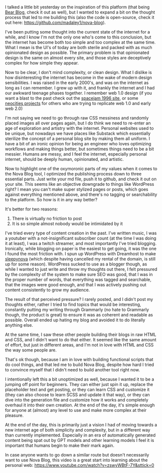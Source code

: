 I talked a little bit yesterday on the inspiration of this platform (that being [Bear Blog](https://bearblog.dev/), check it out as well), but I wanted to expand a bit on the thought process that led to me building this (also the code is open-source, check it out here: https://github.com/madaley1/nova-blog).

I've been putting some thought into the current state of the internet for a while, and I know I'm not the only one who's come to this conclusion, but the internet has become both too simple and too complex at the same time. What I mean is the UI's of today are both sterile and packed with as much opinionated design as possible. The primary problem is that opinionated design is the same on almost every site, and those styles are deceptively complex for how simple they appear. 

Now to be clear, I don't mind complexity, or clean design. What I dislike is how disinteresting the internet has become in the wake of modern design sensibilities. I was raised in the early 2000's, and was on the internet as long as I can remember. I grew up with it, and frankly the internet and I had our awkward teenage phases together. I remember web 1.0 design (if you want a blast to the past check out the [spacejam 1996 site](https://www.spacejam.com/1996/), or some [neocities projects](https://neocities.org/browse) for others who are trying to replicate web 1.0 and early web 2.0)

I'm not saying we need to go through raw CSS messiness and randomly placed images all over pages again, but I do think we need to re-enter an age of exploration and artistry with the internet. Personal websites used to be unique, but nowadays we have places like Substack which essentially sterilize the concept of a personal blog site by making them all uniform. I have a bit of an ironic opinion for being an engineer who loves optimizing workflows and making things better, but sometimes things need to be a bit messier. Humans are messy, and I feel the internet, especially personal internet, should be deeply human, opinionated, and artistic. 

Now to highlight one of the oxymoronic parts of my values when it comes to the Nova Blog tool, I optimized the publishing process down to three essential parts. Just write your md file, push it to github, and check it out on your site. This seems like an objective downgrade to things like WordPress right? I mean you can't make super stylized pages or posts, which goes against everything mentioned above, and there's no tagging or searchability to the platform. So how is it in any way better?

It's better for two reasons:
1. There is virtually no friction to post
2. It is so simple almost nobody would be intimidated by it

I've tried every type of content creation in the past. I've written music, I was a youtuber with a not-insignificant subscriber count (at the time I was doing it at least), I was a twitch streamer, and most importantly I've tried blogging. Ironically, while blogging on paper is the easiest to get going, it was the one I found the most friction with. I spun up WordPress with Dreamhost to make [sleepynova](https://sleepynova.blog/) (which despite having cancelled my rental of the domain, is still up for some reason). WordPress sucked to use as a blogger though, as while I wanted to just write and throw my thoughts out there, I felt pressured by the complexity of the system to make sure SEO was good, that I was in the proper number of words, that everything was tagged and searchable, that the images were good enough, and that I was actively pushing out content consistently to grow my audience.

The result of that perceived pressure? I rarely posted, and I didn't post my thoughts either, rather I tried to find topics that would be interesting, constantly putting my writing through Grammarly (no hate to Grammarly though, the product is great) to ensure it was as coherent and readable as possible. Overall ended up hating my blog and avoided it to do literally anything else.

At the same time, I saw these other people building their blogs in raw HTML and CSS, and I didn't want to do that either. It seemed like the same amount of effort, but just in different areas, and I'm not in love with HTML and CSS the way some people are. 

That's ok though, because I am in love with building functional scripts that do cool things, and that led me to build Nova Blog, despite how hard I tried to convince myself that I didn't need to build another tool right now.

I intentionally left this a bit unoptimized as well, because I wanted it to be a jumping off point for beginners. They can either just spin it up, replace the placeholder text and get posting, or they can learn CSS and customize it (they can also choose to learn SCSS and update it that way), or they can dive into the generation file and customize how it works and completely overhaul it into their own creation. At the end of the day, it's simple enough for anyone at (almost) any level to use and make more complex at their pleasure.

At the end of the day, this is primarily just a vision I had of moving towards a new internet age of both simplicity and complexity, but in a different way than currently implemented. Especially in an era of automatically generated content being spat out by GPT models and other learning models I feel it is important that humans begin to make their mark again.

In case anyone wants to go down a similar route but doesn't necessarily want to use Nova Blog, this video is a great start into learning about the personal web: https://www.youtube.com/watch?v=zswyWBtF-7Y&sttick=0